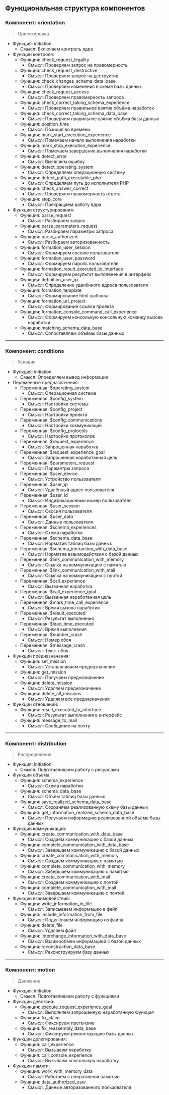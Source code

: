 ## Функциональная структура компонентов

### Компонент: orientation
> Ориентировка 

  + Функция: initiation
    - Смысл: Включаем контроль ядра
  + Функции контроля:
      + Функция: check_request_legality
        - Смысл: Проверяем запрос на правомерность
      + Функция: check_request_destructive
        - Смысл: Проверяем запрос на деструктив
      + Функция: check_changes_schema_data_base
        - Смысл: Проверяем изменения в схеме базы данных
      + Функция: check_request_access
        - Смысл: Проверяем правомерность запроса
      + Функция: check_correct_taking_schema_experience
        - Смысл: Проверяем правильное взятие объёма наработок
      + Функция: check_correct_taking_schema_data_base
        - Смысл: Проверяем правильное взятие объёма базы данных
      + Функция: position_time
        - Смысл: Позиция во времени
      + Функция: mark_start_execution_experience
        - Смысл: Помечаем начало выполнения наработки
      + Функция: mark_stop_execution_experience
        - Смысл: Помечаем завершение выполнения наработки
      + Функция: detect_error
        - Смысл: Выявляем ошибку
      + Функция: detect_operating_system
        - Смысл: Определяем операционную систему
      + Функция: detect_path_executable_php
        - Смысл: Определяем путь до исполнителя PHP
      + Функция: check_answer_correct
        - Смысл: Проверяем правомерность ответа
      + Функция: stop_core
        - Смысл: Прекращаем работу ядра
  + Функции структурирования:
      + Функция: parse_request
        - Смысл: Разбираем запрос
      + Функция: parse_parameters_request
        - Смысл: Разбираем параметры запроса
      + Функция: parse_authorized
        - Смысл: Разбираем авторизованность
      + Функция: formation_user_session
        - Смысл: Формируем сессию пользователя
      + Функция: formation_user_password
        - Смысл: Формируем пароль пользователя
      + Функция: formation_result_executed_to_interface
        - Смысл: Формируем результат выполенения в интерфейс
      + Функция: definition_user_ip
        - Смысл: Определение удалённого адреса пользователя
      + Функция: formation_template
        - Смысл: Формирование html шаблона
      + Функция: formation_url_project
        - Смысл: Формирование ссылки проекта
      + Функция: formation_console_command_call_experience
        - Смысл: Формируем консольную консольную команду вызова наработки
      + Функция: matching_schema_data_base
        - Смысл: Сопоставляем объёмы базы данных

<hr>

### Компонент: conditions
> Условия

  + Функция: initiation
    - Смысл: Определяем вывод информации
  + Переменные предназначения:
    + Переменная: $operating_system
      - Смысл: Операционная система
    + Переменная: $config_system
      - Смысл: Настройки системы
    + Переменная: $config_project
      - Смысл: Настройки проекта
    + Переменная: $config_communications
      - Смысл: Настройки коммуникаций
    + Переменная: $config_protocols
      - Смысл: Настройки протоколов
    + Переменная: $request_experience
      - Смысл: Запрошенная наработка
    + Переменная: $request_experience_goal
      - Смысл: Запрошенная наработанная цель
    + Переменная: $parameters_request
      - Смысл: Параметры запроса
    + Переменная: $user_device
      - Смысл: Устройство пользователя
    + Переменная: $user_ip
      - Смысл: Удалённый адрес пользователя
    + Переменная: $user_id
      - Смысл: Индификационный номер пользователя
    + Переменная: $user_session
      - Смысл: Сессия пользователя
    + Переменная: $user_data
      - Смысл: Данные пользователя
    + Переменная: $schema_experiences
      - Смысл: Схема наработок
    + Переменная: $schema_data_base
      - Смысл: Норматив таблиц базы данных
    + Переменная: $schema_interaction_with_data_base
      - Смысл: Норматив взаимодействия с базой данных
    + Переменная: $link_communication_with_memory
      - Смысл: Ссылка на коммуникацию с памятью
    + Переменная: $link_communication_with_mail
      - Смысл: Ссылка на коммуникацию с почтой
    + Переменная: $call_experience
      - Смысл: Вызванная наработка
    + Переменная: $call_experience_goal
      - Смысл: Вызванная наработанная цель
    + Переменная: $mark_time_call_experience
      - Смысл: Время вызова наработки
    + Переменная: $result_executed
      - Смысл: Результат выполнения
    + Переменная: $lead_time_executed
      - Смысл: Время выполнения
    + Переменная: $number_crash
      - Смысл: Номер сбоя
    + Переменная: $message_crash
      - Смысл: Текст сбоя
  + Функции предназначения:
    + Функция: set_mission
      - Смысл: Устанавливаем предназначение
    + Функция: get_mission
      - Смысл: Получаем предназначение
    + Функция: delete_mission
      - Смысл: Удаляем предназначение
    + Функция: delete_all_missions
      - Смысл: Удаляем все предназначения
  + Функции отношений:
    + Функция: result_executed_to_interface
      - Смысл: Результат выполнения в интерфейс
    + Функция: message_to_mail
      - Смысл: Сообщение на почту

<hr>

### Компонент: distribution
> Распределение

  + Функция: initiation
    - Смысл: Подготавливаем работу с ресурсами
  + Функции объёма:
    + Функция: schema_experience
      + Смысл: Схема наработки
    + Функция: schema_data_base
      + Смысл: Объём таблиц базы данных
    + Функция: save_realized_schema_data_base
      + Смысл: Сохраняем реализованную схему базы данных
    + Функция: get_information_realized_schema_data_base
      + Смысл: Получаем информацию реализованной объёма базы данных
  + Функции коммуникаций:
    + Функция: create_communication_with_data_base
      + Смысл: Создаем коммуникацию с базой данных
    + Функция: complete_communication_with_data_base
      + Смысл: Завершаем коммуникацию с базой данных
    + Функция: create_communication_with_memory
      + Смысл: Создаем коммуникацию с памятью
    + Функция: complete_communication_with_memory
      + Смысл: Завершаем коммуникацию с памятью
    + Функция: create_communication_with_mail
      + Смысл: Создаем коммуникацию с почтой
    + Функция: complete_communication_with_mail
      + Смысл: Завершаем коммуникацию с почтой
  + Функции взаимодействий:
    + Функция: write_information_in_file
      + Смысл: Записываем информацию в файл
    + Функция: include_information_from_file
      + Смысл: Подключаем информацию из файла
    + Функция: delete_file
      + Смысл: Удаляем файл
    + Функция: interchange_information_with_data_base
      + Смысл: Взаимообмен информацией с базой данных
    + Функция: reconstruction_data_base
      + Смысл: Реконструируем базу данных

<hr>

### Компонент: motion
> Движение

  + Функция: initiation
    - Смысл: Подготавливаем работу с функциями
  + Функции действий:
    + Функция: execute_request_experience_goal
      + Смысл: Выполняем запрошенную наработанную Функция
    + Функция: fix_claim
      + Смысл: Фиксируем претензию
    + Функция: fix_reassembly_data_base
      + Смысл: Фиксируем реконструкцию базы данных
  + Функции делегирования:
    + Функция: call_experience
      + Смысл: Вызываем наработку
    + Функция: call_console_experience
      + Смысл: Вызываем консольную наработку
  + Функции памяти:
    + Функция: work_with_memory_data
      + Смысл: Работаем с оперативной памятью
    + Функция: data_authorized_user
      + Смысл: Данные авторизованного пользователя